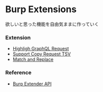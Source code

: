 # Burp Extensions

欲しいと思った機能を自由気ままに作っていく

### Extension

* [Highligh GraphQL Request](./highlight-graphql-request)
* [Support Copy Request TSV](./support-copy-request-tsv)
* [Match and Replace](https://github.com/WhaleMountain/Match-and-Replace)

### Reference

* [Burp Extender API](https://portswigger.net/burp/extender/api/)